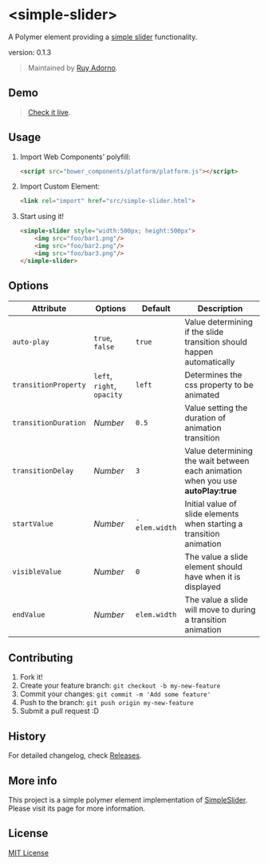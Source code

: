 # &lt;simple-slider&gt;

A Polymer element providing a [simple slider](http://ruyadorno.github.io/SimpleSlider) functionality.

version: 0.1.3

> Maintained by [Ruy Adorno](https://github.com/ruyadorno).


## Demo

> [Check it live](http://ruyadorno.github.io/SimpleSlider).


## Usage

1. Import Web Components' polyfill:

    ```html
    <script src="bower_components/platform/platform.js"></script>
    ```

2. Import Custom Element:

    ```html
    <link rel="import" href="src/simple-slider.html">
    ```

3. Start using it!

    ```html
    <simple-slider style="width:500px; height:500px">
        <img src="foo/bar1.png"/>
        <img src="foo/bar2.png"/>
        <img src="foo/bar3.png"/>
    </simple-slider>
    ```


## Options

Attribute              | Options                   | Default             | Description
---                    | ---                       | ---                 | ---
`auto-play`            | `true`, `false`           | `true`              | Value determining if the slide transition should happen automatically
`transitionProperty`   | `left`, `right`, `opacity`| `left`              | Determines the css property to be animated
`transitionDuration`   | *Number*                  | `0.5`               | Value setting the duration of animation transition
`transitionDelay`      | *Number*                  | `3`                 | Value determining the wait between each animation when you use **autoPlay:true**
`startValue`           | *Number*                  | `-elem.width`       | Initial value of slide elements when starting a transition animation
`visibleValue`         | *Number*                  | `0`                 | The value a slide element should have when it is displayed
`endValue`             | *Number*                  | `elem.width`        | The value a slide will move to during a transition animation


## Contributing

1. Fork it!
2. Create your feature branch: `git checkout -b my-new-feature`
3. Commit your changes: `git commit -m 'Add some feature'`
4. Push to the branch: `git push origin my-new-feature`
5. Submit a pull request :D


## History

For detailed changelog, check [Releases](https://github.com/ruyadorno/polymer-simple-slider/releases).


## More info
This project is a simple polymer element implementation of [SimpleSlider](http://ruyadorno.github.io/SimpleSlider/). Please visit its page for more information.

## License

[MIT License](http://opensource.org/licenses/MIT)

